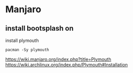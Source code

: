 # Manjaro

## install bootsplash on 

install plymouth 

```
pacman -Sy plymouth

```

https://wiki.manjaro.org/index.php?title=Plymouth  
https://wiki.archlinux.org/index.php/Plymouth#Installation  
